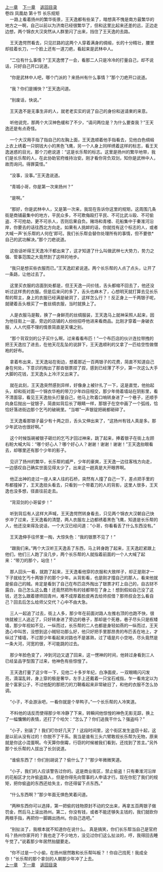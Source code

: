
[上一章](https://github.com/xiaominghe2014/spider_book/blob/master/book/缺月梧桐/第89章.md)&nbsp;&nbsp;&nbsp;&nbsp;[下一章](https://github.com/xiaominghe2014/spider_book/blob/master/book/缺月梧桐/第91章.md)&nbsp;&nbsp;&nbsp;&nbsp;[返回目录](https://github.com/xiaominghe2014/spider_book/blob/master/book/缺月梧桐/README.md)
<br />卷四 凤凰劫 第十节 长乐规矩<br />&nbsp;&nbsp;&nbsp;&nbsp;一路上看着扬州的繁华街景，王天逸都有些呆了，暗想真不愧是南方最繁华的地方之一啊，自己以前以为济南已经很繁华了，但和这里比起来还差的远，正边走边想，两个锦衣大汉突然从人群里闪了出来，挡住了王天逸的去路。<br /><br />&nbsp;&nbsp;&nbsp;&nbsp;王天逸愕然看去，只见拦路的这两个人穿着满身的绸缎，长的十分精壮，腰里却挂着长刀，一个脸上还有一道刀疤，看起来是武林中人。<br /><br />&nbsp;&nbsp;&nbsp;&nbsp;“二位有什么事情？”王天逸愣了一会，看那二人只是冷冷的打量自己，却不说话，只好自己开口说道。<br /><br />&nbsp;&nbsp;&nbsp;&nbsp;“你是武林中人吧，哪个门派的？来扬州有什么事情？”那个刀疤开口说道。<br /><br />&nbsp;&nbsp;&nbsp;&nbsp;“我？你们是捕快？”王天逸问道。<br /><br />&nbsp;&nbsp;&nbsp;&nbsp;“别废话，快说。”<br /><br />&nbsp;&nbsp;&nbsp;&nbsp;王天逸不是无事生非的人，就老老实实的说了自己的身份和送请柬的来意。<br /><br />&nbsp;&nbsp;&nbsp;&nbsp;听他说完，那两个大汉神色缓和了不少，“请问两位是？为什么要查我？”王天逸还是有点奇怪。<br /><br />&nbsp;&nbsp;&nbsp;&nbsp;一个大汉用手指了指自己的左胸上面，王天逸顺着他手指看去，见他白色绸缎上衣上绣着一只铜钱大小的黑色飞鹰，另一个人身上同样绣着这样的标志，看王天逸迷惑的目光，那个刀疤说道：“这是长乐帮的标志。这里是扬州的繁华地带，我们是长乐帮的人，在此协助官府维持治安。刚才看你背负双剑，知你是武林中人，故而询问。得罪莫怪。”<br /><br />&nbsp;&nbsp;&nbsp;&nbsp;“没事，没事。”王天逸说道。<br /><br />&nbsp;&nbsp;&nbsp;&nbsp;“青城小哥，你是第一次来扬州？”<br /><br />&nbsp;&nbsp;&nbsp;&nbsp;“是啊。”<br /><br />&nbsp;&nbsp;&nbsp;&nbsp;“那好，你是武林中人，又是第一次来，我现在告诉你这里的规矩。这周围几条街是商铺最集中的地方，平民众多，不可欺侮殴打平民、不可比武斗殴、不可偷盗、不可抢劫，更不可杀人，否则后果自负。赌场和青楼、花船集中于秦淮河沿岸，你要去的话往西北方向走。如果有人挑衅的话，你就找有这个标志的人，或者大喊一声‘长乐帮的人何在’即可。我们长乐帮会替你处理所有的事情，但不要依*自己的武功解决。”那个刀疤说道。<br /><br />&nbsp;&nbsp;&nbsp;&nbsp;这些话听得王天逸冷汗都出来了，这才知道了什么叫做武林七大势力，势力之强、管事范围之大竟然到了这样的地步。<br /><br />&nbsp;&nbsp;&nbsp;&nbsp;“我只是想买些衣服而已。”王天逸赶紧说道。两个长乐帮的人点了点头，让开了一条路，让他过去了。<br /><br />&nbsp;&nbsp;&nbsp;&nbsp;这里买衣服的店面到处都是，但王天逸一问价钱，舌头都缩不回去了，他还没听过这样贵的衣服。但是后来问的多了，舌头也麻木了，心想明天就打算去见长乐帮的帮主，身上的衣服已经满是破洞了，这样怎么行？！反正身上一千两银子呢，就硬着舌头根买了一套丝绸衣服，当时就换上了。<br /><br />&nbsp;&nbsp;&nbsp;&nbsp;人是衣服马是鞍，换了一身鲜亮的丝绸服装，王天逸马上就神采照人起来，因为他往街上一遛，旁边的店铺的人纷纷招呼他进来看商品。比刚才穿着一身破衣服，人人代搭不理的情景简直是天壤之别。<br /><br />&nbsp;&nbsp;&nbsp;&nbsp;“那个背双剑的公子买什么啊，过来看看布匹！”一个布匹店的伙计连拉带拽的把王天逸拉了进去，在他天花乱坠的说辞下，王天逸顺利的又拿了一匹给空性做僧袍的好布。<br /><br />&nbsp;&nbsp;&nbsp;&nbsp;拿着布出来，王天逸站在街边，想着那近一百两银子的花费，简直不知道自己身在何处，下意识的掏出了那沓银票捏了捏，感到已经薄了不少，第一次这么大手大脚的花钱，王天逸头上冷汗又出来了。<br /><br />&nbsp;&nbsp;&nbsp;&nbsp;就在此刻，王天逸突然感到异样，好像身上被针扎了一下，这是直觉，他抬起头，却和街对面一个锦衣华袍的带刀少年四目相交，那少年倚着墙站在阴影里，看不清面容，看见王天逸抬头打量自己，他马上吹着口哨转身进了一个巷子，还顺手向身后抛出一锭银子，简直如背后长了眼睛一样，那银子在空中画了一个弧线，恰恰好落进街边那个乞丐的破碗里。“当啷”一声银锭把碗都砸碎了。<br /><br />&nbsp;&nbsp;&nbsp;&nbsp;王天逸看那银子最少有十两之巨，舌头又伸出来了，“这扬州有钱人真是多。那少年武功也很好啊。”<br /><br />&nbsp;&nbsp;&nbsp;&nbsp;这个时候饭碗被银子砸烂的乞丐才回过神来，跳了起来，捧着银子在街上左顾右盼大喊大叫：“哪个好心人？哪个好心人？谢谢！谢谢！谢谢！”王天逸抬眼看去，却哪里还有那个少年的影子。<br /><br />&nbsp;&nbsp;&nbsp;&nbsp;见识了扬州的繁华，长乐帮的威严，少年的豪爽，王天逸一边往客栈方向走，一边感叹自己确实世面见得太少了，出来这一趟真是大开眼界啊。<br /><br />&nbsp;&nbsp;&nbsp;&nbsp;他正出神的走过一座人来人往的石桥，突然有人撞了自己一下，差点把手里的布都撞掉了，王天逸扭头看去，只看到一个带着刀的人的背影，这里人很多，王天逸也没多想，径直往前走去。<br /><br />&nbsp;&nbsp;&nbsp;&nbsp;“背双剑的小哥留步！”<br /><br />&nbsp;&nbsp;&nbsp;&nbsp;听到背后有人这样大声喊，王天逸愕然转身看去，只见两个锦衣大汉朝自己快步冲了过来，王天逸看的清楚，两人衣服左上边都绣着黑色飞鹰，知道是长乐帮的人，他还没来得及说话，一个大汉已经问道：“小哥，你看看丢了什么东西没有。”<br /><br />&nbsp;&nbsp;&nbsp;&nbsp;王天逸伸手往怀里一掏，大惊失色：“我的银票不见了！”<br /><br />&nbsp;&nbsp;&nbsp;&nbsp;“跟我们来。”两个大汉听王天逸丢了东西，马上转身跑了起来，王天逸赶紧跟上他们，他们三人跑了没几步，两个长乐帮的人就指着前面的一个人大喊了起来：“带刀的那个，站住！”<br /><br />&nbsp;&nbsp;&nbsp;&nbsp;那人回头一看，就跑了起来，王天逸看他穿的衣服和大致样子，却正是刚才一下子就给乞丐十两银子的那个少年。从背影看，也是刚才撞自己的那人，看来他就是偷自己的贼。肯定是看到了自己在布匹店外掏出了银票才盯上自己的，自古财不露白，自己怎么这么蠢！还竟然把所有的钱都带在了身上！想到假如自己没了这钱，还怎么跟着镖师回青州，难不成厚着脸皮再去给师叔借？那师叔会怎么看自己？回去后怎么给师父交代？心中不由大急。<br /><br />&nbsp;&nbsp;&nbsp;&nbsp;三人一起追了过去，街上人多，那少年在前面对路人左推右顶的也跑不快，很快就被三人追近了，只好转身进了旁边的巷子，那却是个死巷，巷子尽头只是栋矮墙，那少年视如不见，一纵而过，长乐帮的二人也都是身轻如燕的一纵而过，王天逸心中叫苦，没想到这小贼轻功那么好，他只好把手里那昂贵的布匹丢在地上，才纵过了矮墙，不过那少年看起来对路也不是甚熟，过了墙是片小空地，尽头竟然是一条大河，河宽的很，不可能跳的过去。<br /><br />&nbsp;&nbsp;&nbsp;&nbsp;那少年脸色变了，冲到河边又退了回来，这一愣神的时间，他转过身看到三人已经呈品字型围了过来，他神色有些惊惶了。<br /><br />&nbsp;&nbsp;&nbsp;&nbsp;王天逸打量了这少年一下，见他二十多岁年纪，白净面皮，一双眼睛闪闪发亮，滴溜乱转，身上穿的极是奢华，左手上还戴着一只宝石戒指，乍一看肯定以为是个富家公子，不过他配的那把刀的刀鞘看起来非常破旧了，和他的衣服不怎么协调。<br /><br />&nbsp;&nbsp;&nbsp;&nbsp;“小子，不会游泳吧，一看你就是个旱鸭子。”一个长乐帮的人冷笑道。<br /><br />&nbsp;&nbsp;&nbsp;&nbsp;不料他的话反而使得那少年冷静了下来，转瞬间他惊惶的神色无影无踪，换上了一幅慵懒的表情，还打了个哈欠：“怎么了？你们追我干什么？强盗吗？”<br /><br />&nbsp;&nbsp;&nbsp;&nbsp;“小子，别装了！我们盯你好几天了！这段时间里，这个街区发生盗窃十起，这是以前从没有过的！你脱不了干系。我当是谁有三头六臂敢视长乐帮为无物，原来就是你这小混蛋啊。今天算你倒霉，行窃的时候被我们看到，还找到了苦主。”另外那个长乐帮的人拔出了长剑说道。<br /><br />&nbsp;&nbsp;&nbsp;&nbsp;“谁偷东西了！你们别胡说了？偷什么了？”那少年微微笑道。<br /><br />&nbsp;&nbsp;&nbsp;&nbsp;“小子，我们的人应该警告过你的。这是商业街区，禁止偷盗！只有秦淮河沿岸的花船区才允许偷盗路人，但是你得先向管事的人申请才行。现在你犯了我们的规矩，把你偷盗的东西还给失主，你还得留下点东西。”<br /><br />&nbsp;&nbsp;&nbsp;&nbsp;“什么东西啊？”那少年面无惧色笑着问道。<br /><br />&nbsp;&nbsp;&nbsp;&nbsp;“两种东西你可以选择，第一把偷的钱物原封不动的交出来，再拿五百两银子做罚金，然后马上滚出扬州。第二，你没有钱，或者不能还够失主钱的，我们就砍你两根手指，再把你一脚踢出扬州。你自己选吧。”<br /><br />&nbsp;&nbsp;&nbsp;&nbsp;“别扯淡了，我根本就不知道你在说什么。 真是搞笑，你们长乐帮当自己是官府吗？扬州你家开的？我也走了不少地方，没见过你们这么扯淡的，哼，我得回去睡午觉了。”说着那少年居然抬腿要走。<br /><br />&nbsp;&nbsp;&nbsp;&nbsp;“你不过是一个小偷，在扬州居然敢和长乐帮叫板？！你自己找死！我成全你！”长乐帮的那个拿剑的人朝那少年冲了上去。 <br />
[上一章](https://github.com/xiaominghe2014/spider_book/blob/master/book/缺月梧桐/第89章.md)&nbsp;&nbsp;&nbsp;&nbsp;[下一章](https://github.com/xiaominghe2014/spider_book/blob/master/book/缺月梧桐/第91章.md)&nbsp;&nbsp;&nbsp;&nbsp;[返回目录](https://github.com/xiaominghe2014/spider_book/blob/master/book/缺月梧桐/README.md)
